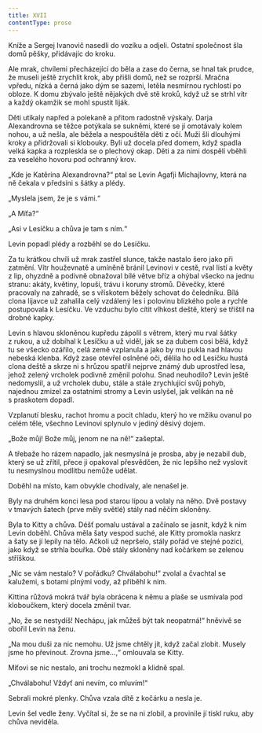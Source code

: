 ```yaml
---
title: XVII
contentType: prose
---
```


Kníže a Sergej Ivanovič nasedli do vozíku a odjeli. Ostatní společnost šla domů pěšky, přidávajíc do kroku.

Ale mrak, chvílemi přecházející do běla a zase do černa, se hnal tak prudce, že museli ještě zrychlit krok, aby přišli domů, než se rozprší. Mračna vpředu, nízká a černá jako dým se sazemi, letěla nesmírnou rychlostí po obloze. K domu zbývalo ještě nějakých dvě stě kroků, když už se strhl vítr a každý okamžik se mohl spustit liják.

Děti utíkaly napřed a polekaně a přitom radostně výskaly. Darja Alexandrovna se těžce potýkala se sukněmi, které se jí omotávaly kolem nohou, a už nešla, ale běžela a nespouštěla děti z očí. Muži šli dlouhými kroky a přidržovali si klobouky. Byli už docela před domem, když spadla velká kapka a rozpleskla se o plechový okap. Děti a za nimi dospělí vběhli za veselého hovoru pod ochranný krov.

„Kde je Katěrina Alexandrovna?“ ptal se Levin Agafji Michajlovny, která na ně čekala v předsíni s šátky a plédy.

„Myslela jsem, že je s vámi.“

„A Míťa?“

„Asi v Lesíčku a chůva je tam s ním.“

Levin popadl plédy a rozběhl se do Lesíčku.

Za tu krátkou chvíli už mrak zastřel slunce, takže nastalo šero jako při zatmění. Vítr houževnatě a umíněně bránil Levinovi v cestě, rval listí a květy z lip, ohyzdně a podivně obnažoval bílé větve bříz a ohýbal všecko na jednu stranu: akáty, květiny, lopuší, trávu i koruny stromů. Děvečky, které pracovaly na zahradě, se s vřískotem běžely schovat do čeledníku. Bílá clona lijavce už zahalila celý vzdálený les i polovinu blízkého pole a rychle postupovala k Lesíčku. Ve vzduchu bylo cítit vlhkost deště, který se tříštil na drobné kapky.

Levin s hlavou skloněnou kupředu zápolil s větrem, který mu rval šátky z rukou, a už dobíhal k Lesíčku a už viděl, jak se za dubem cosi bělá, když tu se všecko ozářilo, celá země vzplanula a jako by mu pukla nad hlavou nebeská klenba. Když zase otevřel oslněné oči, dělila ho od Lesíčku hustá clona deště a skrze ni s hrůzou spatřil nejprve známý dub uprostřed lesa, jehož zelený vrcholek podivně změnil polohu. Snad neuhodilo? Levin ještě nedomyslil, a už vrcholek dubu, stále a stále zrychlující svůj pohyb, najednou zmizel za ostatními stromy a Levin uslyšel, jak velikán na ně s praskotem dopadl.

Vzplanutí blesku, rachot hromu a pocit chladu, který ho ve mžiku ovanul po celém těle, všechno Levinovi splynulo v jediný děsivý dojem.

„Bože můj! Bože můj, jenom ne na ně!“ zašeptal.

A třebaže ho rázem napadlo, jak nesmyslná je prosba, aby je nezabil dub, který se už zřítil, přece ji opakoval přesvědčen, že nic lepšího než vyslovit tu nesmyslnou modlitbu nemůže udělat.

Doběhl na místo, kam obvykle chodívaly, ale nenašel je.

Byly na druhém konci lesa pod starou lípou a volaly na něho. Dvě postavy v tmavých šatech (prve měly světlé) stály nad něčím skloněny.

Byla to Kitty a chůva. Déšť pomalu ustával a začínalo se jasnit, když k nim Levin doběhl. Chůva měla šaty vespod suché, ale Kitty promokla naskrz a šaty se jí lepily na tělo. Ačkoli už nepršelo, stály pořád ve stejné pozici, jako když se strhla bouřka. Obě stály skloněny nad kočárkem se zelenou stříškou.

„Nic se vám nestalo? V pořádku? Chválabohu!“ zvolal a čvachtal se kalužemi, s botami plnými vody, až přiběhl k nim.

Kittina růžová mokrá tvář byla obrácena k němu a plaše se usmívala pod kloboučkem, který docela změnil tvar.

„No, že se nestydíš! Nechápu, jak můžeš být tak neopatrná!“ hněvivě se obořil Levin na ženu.

„Na mou duši za nic nemohu. Už jsme chtěly jít, když začal zlobit. Musely jsme ho převinout. Zrovna jsme…,“ omlouvala se Kitty.

Míťovi se nic nestalo, ani trochu nezmokl a klidně spal.

„Chválabohu! Vždyť ani nevím, co mluvím!“

Sebrali mokré plenky. Chůva vzala dítě z kočárku a nesla je.

Levin šel vedle ženy. Vyčítal si, že se na ni zlobil, a provinile jí tiskl ruku, aby chůva neviděla.
